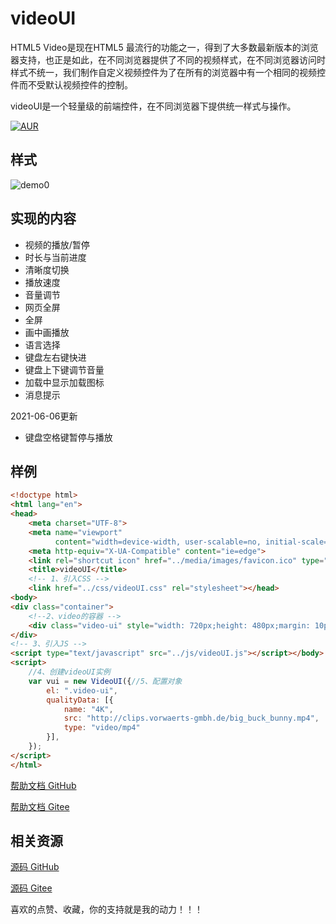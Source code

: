 # videoUI
HTML5 Video是现在HTML5 最流行的功能之一，得到了大多数最新版本的浏览器支持，也正是如此，在不同浏览器提供了不同的视频样式，在不同浏览器访问时样式不统一，我们制作自定义视频控件为了在所有的浏览器中有一个相同的视频控件而不受默认视频控件的控制。

videoUI是一个轻量级的前端控件，在不同浏览器下提供统一样式与操作。

[![AUR](https://img.shields.io/badge/license-Apache%20License%202.0-blue.svg)](https://gitee.com/cnbrucelee/videoUI/blob/master/LICENSE)


## 样式

![demo0](https://gitee.com/cnbrucelee/videoUI/raw/master/media/images/demo0.gif)



## 实现的内容

- 视频的播放/暂停
- 时长与当前进度
- 清晰度切换
- 播放速度
- 音量调节
- 网页全屏
- 全屏
- 画中画播放
- 语言选择
- 键盘左右键快进
- 键盘上下键调节音量
- 加载中显示加载图标
- 消息提示

2021-06-06更新
- 键盘空格键暂停与播放

  
## 样例

~~~ html
<!doctype html>
<html lang="en">
<head>
    <meta charset="UTF-8">
    <meta name="viewport"
          content="width=device-width, user-scalable=no, initial-scale=1.0, maximum-scale=1.0, minimum-scale=1.0">
    <meta http-equiv="X-UA-Compatible" content="ie=edge">
    <link rel="shortcut icon" href="../media/images/favicon.ico" type="image/x-icon">
    <title>videoUI</title>
    <!-- 1、引入CSS -->
	<link href="../css/videoUI.css" rel="stylesheet"></head>
<body>
<div class="container">
    <!--2、video的容器 -->
    <div class="video-ui" style="width: 720px;height: 480px;margin: 10px auto"></div>
</div>
<!-- 3、引入JS -->
<script type="text/javascript" src="../js/videoUI.js"></script></body>
<script>
    //4、创建videoUI实例
    var vui = new VideoUI({//5、配置对象
        el: ".video-ui",
        qualityData: [{
            name: "4K",
            src: "http://clips.vorwaerts-gmbh.de/big_buck_bunny.mp4",
            type: "video/mp4"
        }],
    });
</script>
</html>
~~~



[帮助文档 GitHub](https://github.com/CNBruceLee/videoUI/blob/master/docs/guides/documentation.md)

[帮助文档 Gitee](https://gitee.com/cnbrucelee/videoUI/blob/master/docs/guides/documentation.md)



## 相关资源

[源码 GitHub](https://github.com/CNBruceLee/videoUI)

[源码 Gitee](https://gitee.com/cnbrucelee/videoUI)

喜欢的点赞、收藏，你的支持就是我的动力！！！

